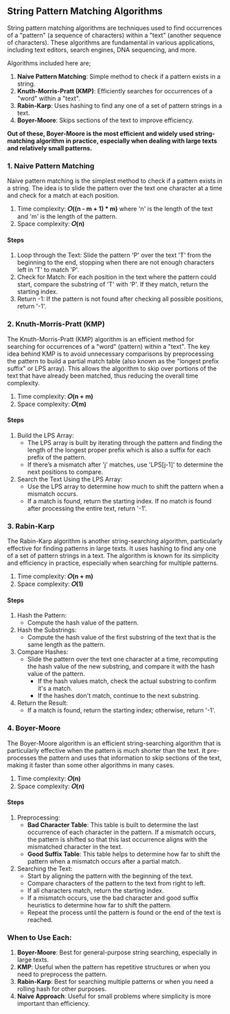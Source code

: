 ## String Pattern Matching Algorithms
String pattern matching algorithms are techniques used to find occurrences of a "pattern" (a sequence of characters) within a "text" (another sequence of characters). These algorithms are fundamental in various applications, including text editors, search engines, DNA sequencing, and more.<br/>

Algorithms included here are;
1. <b>Naive Pattern Matching</b>: Simple method to check if a pattern exists in a string.
2. <b>Knuth-Morris-Pratt (KMP)</b>: Efficiently searches for occurrences of a "word" within a "text".
3. <b>Rabin-Karp</b>: Uses hashing to find any one of a set of pattern strings in a text.
4. <b>Boyer-Moore</b>: Skips sections of the text to improve efficiency.

<b>Out of these, Boyer-Moore is the most efficient and widely used string-matching algorithm in practice, especially when dealing with large texts and relatively small patterns.</b>


### 1. Naive Pattern Matching
Naive pattern matching is the simplest method to check if a pattern exists in a string. The idea is to slide the pattern over the text one character at a time and check for a match at each position.</br>

1. Time complexity: <b>𝑂((n - m + 1) * m)</b> where 'n' is the length of the text and 'm' is the length of the pattern.
2. Space complexity: <b>𝑂(n)</b></br>

#### Steps
1. Loop through the Text: Slide the pattern 'P' over the text 'T' from the beginning to the end, stopping when there are not enough characters left in 'T' to match 'P'.
2. Check for Match: For each position in the text where the pattern could start, compare the substring of 'T' with 'P'. If they match, return the starting index.
3. Return -1: If the pattern is not found after checking all possible positions, return '-1'.


### 2. Knuth-Morris-Pratt (KMP)
The Knuth-Morris-Pratt (KMP) algorithm is an efficient method for searching for occurrences of a "word" (pattern) within a "text". The key idea behind KMP is to avoid unnecessary comparisons by preprocessing the pattern to build a partial match table (also known as the "longest prefix suffix" or LPS array). This allows the algorithm to skip over portions of the text that have already been matched, thus reducing the overall time complexity.</br>

1. Time complexity: <b>𝑂(n + m)</b>
2. Space complexity: <b>𝑂(m)</b></br>

#### Steps
1. Build the LPS Array:
   - The LPS array is built by iterating through the pattern and finding the length of the longest proper prefix which is also a suffix for each prefix of the pattern.
   - If there’s a mismatch after 'j' matches, use 'LPS[j-1]' to determine the next positions to compare.
2. Search the Text Using the LPS Array:
   - Use the LPS array to determine how much to shift the pattern when a mismatch occurs.
   - If a match is found, return the starting index. If no match is found after processing the entire text, return '-1'.


### 3. Rabin-Karp
The Rabin-Karp algorithm is another string-searching algorithm, particularly effective for finding patterns in large texts. It uses hashing to find any one of a set of pattern strings in a text. The algorithm is known for its simplicity and efficiency in practice, especially when searching for multiple patterns.</br>

1. Time complexity: <b>𝑂(n + m)</b>
2. Space complexity: <b>𝑂(1)</b></br>

#### Steps
1. Hash the Pattern:
   - Compute the hash value of the pattern.
2. Hash the Substrings:
   - Compute the hash value of the first substring of the text that is the same length as the pattern.
3. Compare Hashes:
   - Slide the pattern over the text one character at a time, recomputing the hash value of the new substring, and compare it with the hash value of the pattern.
      - If the hash values match, check the actual substring to confirm it's a match.
      - If the hashes don't match, continue to the next substring.
4. Return the Result:
   - If a match is found, return the starting index; otherwise, return '-1'.


### 4. Boyer-Moore
The Boyer-Moore algorithm is an efficient string-searching algorithm that is particularly effective when the pattern is much shorter than the text. It pre-processes the pattern and uses that information to skip sections of the text, making it faster than some other algorithms in many cases.</br>

1. Time complexity: <b>𝑂(n)</b>
2. Space complexity: <b>𝑂(n)</b></br>

#### Steps
1. Preprocessing:
   - <b>Bad Character Table</b>: This table is built to determine the last occurrence of each character in the pattern. If a mismatch occurs, the pattern is shifted so that this last occurrence aligns with the mismatched character in the text.
   - <b>Good Suffix Table</b>: This table helps to determine how far to shift the pattern when a mismatch occurs after a partial match.
2. Searching the Text:
   - Start by aligning the pattern with the beginning of the text.
   - Compare characters of the pattern to the text from right to left.
   - If all characters match, return the starting index.
   - If a mismatch occurs, use the bad character and good suffix heuristics to determine how far to shift the pattern.
   - Repeat the process until the pattern is found or the end of the text is reached.


### When to Use Each:
1. <b>Boyer-Moore</b>: Best for general-purpose string searching, especially in large texts.
2. <b>KMP</b>: Useful when the pattern has repetitive structures or when you need to preprocess the pattern.
3. <b>Rabin-Karp</b>: Best for searching multiple patterns or when you need a rolling hash for other purposes.
4. <b>Naive Approach</b>: Useful for small problems where simplicity is more important than efficiency.
